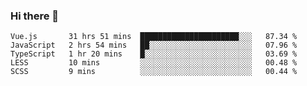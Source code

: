 ### Hi there 👋

<!--
**xin-code/Xin-code** is a ✨ _special_ ✨ repository because its `README.md` (this file) appears on your GitHub profile.

Here are some ideas to get you started:
<!--START_SECTION:waka-->
```text
Vue.js       31 hrs 51 mins  ██████████████████████░░░   87.34 % 
JavaScript   2 hrs 54 mins   ██░░░░░░░░░░░░░░░░░░░░░░░   07.96 % 
TypeScript   1 hr 20 mins    █░░░░░░░░░░░░░░░░░░░░░░░░   03.69 % 
LESS         10 mins         ░░░░░░░░░░░░░░░░░░░░░░░░░   00.48 % 
SCSS         9 mins          ░░░░░░░░░░░░░░░░░░░░░░░░░   00.44 % 
```
<!--END_SECTION:waka-->
